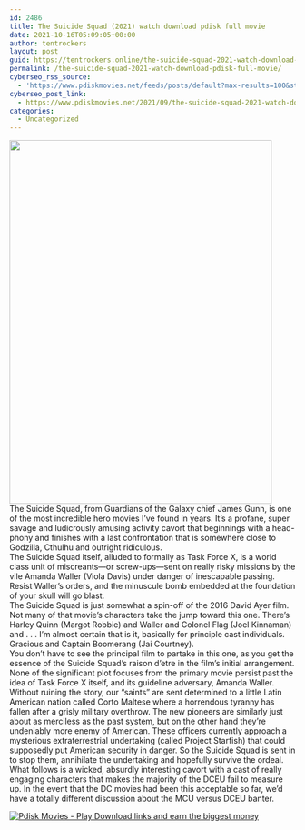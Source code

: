 ```yaml
---
id: 2486
title: The Suicide Squad (2021) watch download pdisk full movie
date: 2021-10-16T05:09:05+00:00
author: tentrockers
layout: post
guid: https://tentrockers.online/the-suicide-squad-2021-watch-download-pdisk-full-movie/
permalink: /the-suicide-squad-2021-watch-download-pdisk-full-movie/
cyberseo_rss_source:
  - 'https://www.pdiskmovies.net/feeds/posts/default?max-results=100&start-index=301'
cyberseo_post_link:
  - https://www.pdiskmovies.net/2021/09/the-suicide-squad-2021-watch-download.html
categories:
  - Uncategorized
---
```

<div class="separator">
  <a href="https://1.bp.blogspot.com/-Ln6alsKGxww/YUwJyvMUwBI/AAAAAAAAbUY/P0QM4GjiSN0CJ-XPwIDoKapS7a7mG3cewCLcBGAsYHQ/s2048/The.Suicide.Squad.2021.jpg" imageanchor="1"><img loading="lazy" border="0" data-original-height="2048" data-original-width="1481" height="640" src="https://1.bp.blogspot.com/-Ln6alsKGxww/YUwJyvMUwBI/AAAAAAAAbUY/P0QM4GjiSN0CJ-XPwIDoKapS7a7mG3cewCLcBGAsYHQ/w462-h640/The.Suicide.Squad.2021.jpg" width="462" /></a>
</div>



<div>
  <div>
    <span>The Suicide Squad, from Guardians of the Galaxy chief James Gunn, is one of the most incredible hero movies I&#8217;ve found in years. It&#8217;s a profane, super savage and ludicrously amusing activity cavort that beginnings with a head-phony and finishes with a last confrontation that is somewhere close to Godzilla, Cthulhu and outright ridiculous.&nbsp;</span>
  </div>
  
  <div>
    <span>The Suicide Squad itself, alluded to formally as Task Force X, is a world class unit of miscreants—or screw-ups—sent on really risky missions by the vile Amanda Waller (Viola Davis) under danger of inescapable passing. Resist Waller&#8217;s orders, and the minuscule bomb embedded at the foundation of your skull will go blast.&nbsp;</span>
  </div>
  
  <div>
    <span>The Suicide Squad is just somewhat a spin-off of the 2016 David Ayer film. Not many of that movie&#8217;s characters take the jump toward this one. There&#8217;s Harley Quinn (Margot Robbie) and Waller and Colonel Flag (Joel Kinnaman) and . . . I&#8217;m almost certain that is it, basically for principle cast individuals. Gracious and Captain Boomerang (Jai Courtney).&nbsp;</span>
  </div>
  
  <div>
    <span>You don&#8217;t have to see the principal film to partake in this one, as you get the essence of the Suicide Squad&#8217;s raison d&#8217;etre in the film&#8217;s initial arrangement. None of the significant plot focuses from the primary movie persist past the idea of Task Force X itself, and its guideline adversary, Amanda Waller.&nbsp;</span>
  </div>
  
  <div>
    <span>Without ruining the story, our &#8220;saints&#8221; are sent determined to a little Latin American nation called Corto Maltese where a horrendous tyranny has fallen after a grisly military overthrow. The new pioneers are similarly just about as merciless as the past system, but on the other hand they&#8217;re undeniably more enemy of American. These officers currently approach a mysterious extraterrestrial undertaking (called Project Starfish) that could supposedly put American security in danger. So the Suicide Squad is sent in to stop them, annihilate the undertaking and hopefully survive the ordeal.&nbsp;</span>
  </div>
  
  <div>
    <span>What follows is a wicked, absurdly interesting cavort with a cast of really engaging characters that makes the majority of the DCEU fail to measure up. In the event that the DC movies had been this acceptable so far, we&#8217;d have a totally different discussion about the MCU versus DCEU banter.</span>
  </div>
</div>

[![](https://1.bp.blogspot.com/-a93bp85aB6g/YUXjACCiX3I/AAAAAAAAbQE/GHmPI7h0af0tqn6tYzd0cdrDv9Hu9LUSACLcBGAsYHQ/s16000/Play_it_New-removebg-preview.png "Pdisk Movies - Play Download links and earn the biggest money")](https://www.linkpdisk.com/share-video?videoid=nv2ll5002phh)